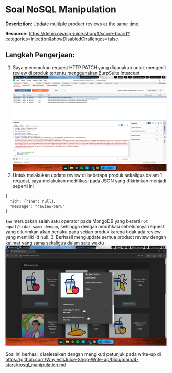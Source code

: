 # Soal NoSQL Manipulation

**Description:** Update multiple product reviews at the same time.

**Resource:** https://demo.owasp-juice.shop/#/score-board?categories=Injection&showDisabledChallenges=false

## Langkah Pengerjaan:
1. Saya menemukan request HTTP PATCH yang digunakan untuk mengedit review di produk tertentu menggunakan BurpSuite Intercept
![alt text](assets/image9.png)
2. Untuk melakukan update review di beberapa produk sekaligus dalam 1 request, saya melakukan modifikasi pada JSON yang dikirimkan menjadi seperti ini
```
{
  "id": {"$ne": null},
  "message": "review-baru"
}
```

`$ne` merupakan salah satu operator pada MongoDB yang berarti `not equal/tidak sama dengan`, sehingga dengan modifikasi sebelumnya request yang dikirimkan akan berlaku pada setiap produk karena tidak ada review yang memiliki id null.
3. Berhasil mengupdate semua product review dengan kalimat yang sama sekaligus dalam satu waktu
![alt text](assets/image10.png)



Soal ini berhasil diselesaikan dengan mengikuti petunjuk pada write-up di https://github.com/Whyiest/Juice-Shop-Write-up/blob/main/4-stars/nosql_manipulation.md